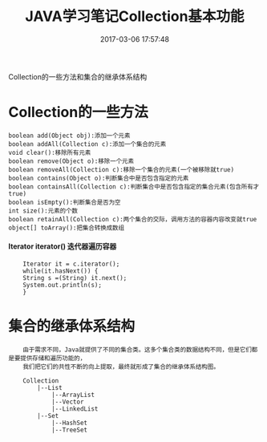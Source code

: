 ﻿---
title: JAVA学习笔记Collection基本功能
date: 2017-03-06 17:57:48
tags:
- Java基础
toc: true
---


Collection的一些方法和集合的继承体系结构
<!--more-->
# Collection的一些方法
	boolean add(Object obj):添加一个元素
	boolean addAll(Collection c):添加一个集合的元素
	void clear():移除所有元素
	boolean remove(Object o):移除一个元素
	boolean removeAll(Collection c):移除一个集合的元素(一个被移除就true)
	boolean contains(Object o):判断集合中是否包含指定的元素
	boolean containsAll(Collection c):判断集合中是否包含指定的集合元素(包含所有才true)
	boolean isEmpty():判断集合是否为空
	int size():元素的个数
	boolean retainAll(Collection c):两个集合的交际，调用方法的容器内容改变就true
	object[] toArray():把集合转换成数组
#### Iterator<E> iterator() 迭代器遍历容器
```
	Iterator it = c.iterator();
	while(it.hasNext()) {
	String s =(String) it.next();
	System.out.println(s);
	}
```
# 集合的继承体系结构
		由于需求不同，Java就提供了不同的集合类。这多个集合类的数据结构不同，但是它们都是要提供存储和遍历功能的，
		我们把它们的共性不断的向上提取，最终就形成了集合的继承体系结构图。
		
		Collection
			|--List
				|--ArrayList
				|--Vector
				|--LinkedList
			|--Set
				|--HashSet
				|--TreeSet
